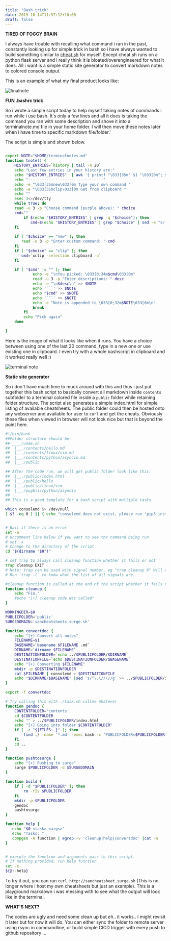 ```yaml
---
title: "Bash trick"
date: 2019-10-14T11:57:12+10:00
draft: false
---
```


__TIRED OF FOGGY BRAIN__

I always have trouble with recalling what command i ran in the past, constantly looking up for simple trick in bash so i have always wanted to build something similar to [cheat.sh](http://cheat.sh/) for myself. Except cheat.sh runs on a python flask server and i really think it is bloated/overengineered for what it does. All i want is a simple static site generator to convert markdown notes to colored console output. 

This is an example of what my final product looks like:

![finalnote](/static/terminalnotefinal.png)


__FUN .bashrc trick__

So i wrote a simple script today to help myself taking notes of commands i run while i use bash. It's only a few lines and all it does is taking the command you ran with some description and shove it into a terminalnote.md file in your home folder. I will then move these notes later when i have time to specific markdown file/folder.'

The script is simple and shown below.

```bash

export NOTE="$HOME/terminalnotes.md"
function tnote() {
    HISTORY_ENTRIES=`history | tail -n 20`
    echo "Last few entries in your history are:"
    echo "$HISTORY_ENTRIES"  | awk '{ printf "\033[35m" $1 "\033[0m"; $1 = ""; print $0;}'
    echo "---------------------------------"
    echo -e "\033[35mnew\033[0m Type your own command "
    echo -e "\033[35mclip\033[0m Get from clipboard "
    echo ""
    exec 3<>/dev/tty
    while true; do
	read -u 3 -p "Choose command (purple above): " choice
	cmd=""
        if $(echo "$HISTORY_ENTRIES" | grep -q "$choice"); then
           cmd=$(echo "$HISTORY_ENTRIES" | grep "$choice" | sed -e "s/ *[0-9]* *//")
	fi
	
	if [ "$choice" == "new" ]; then
	   read -u 3 -p "Enter custom command: " cmd
	fi
	if [ "$choice" == "clip" ]; then
	   cmd=`xclip -selection clipboard -o`
	fi

	if [ "$cmd" != "" ]; then
            echo -e "\nYou picked: \033[0;34m$cmd\033[0m"
            read -u 3 -p "Enter descriptions: " desc
            echo -e "\n$desc\n" >> $NOTE
            echo '```' >> $NOTE
            echo "$cmd" >> $NOTE
            echo '```' >> $NOTE
            echo -e "Note is appended to \033[0;32m$NOTE\033[0m\n"
            break
        fi
        echo "Pick again"
    done

}

```

Here is the image of what it looks like when it runs. You have a choice between using one of the last 20 command, type in a new one or use existing one in clipboard. I even try with a whole bashscript in clipboard and it worked really well  :) 

![terminal note](/static/terminalnote.png)

__Static site generator__

So i don't have much time to muck around with this and thus i just put together this bash script to basically convert all markdown inside `contents` subfolder to a terminal colored file inside a `public` folder while retaining folder structure. The script also generates a simple index.html for simple listing of available cheatsheets. The public folder could then be hosted onto any webserver and available for user to `curl` and get the cheats. Obviously these files when viewed in browser will not look nice but that is beyond the point here.


```bash
#!/bin/bash
##Folder structure should be:
## ____runme.sh
##  |__./contents/hello.md
##  |__./contents/linux/vim.md
##  |__./contents/python/asyncio.md
##  |__./public

## After the code run, we will get public folder look like this:
##  |__./public/index.html
##  |__./public/hello
##  |__./public/linux/vim
##  |__./pugblic/python/asyncio
##
## This is a good template for a bash script with multiple tasks

which consolemd &> /dev/null
[ $? -eq 0 ] || { echo "consolemd does not exist, please run 'pip3 install consolemd'"; exit 1; }


# Bail if there is an error
set -e
# Uncomment line below if you want to see the command being run
# set -x
# Change to the directory of the script
cd "$(dirname "$0")"

# set trap to always call cleanup function whether it fails or not
trap cleanup EXIT
# Note: trap can be used with signal number, eg "trap cleanup 9" will only be called on sigkill 
# Run `trap -l` to know what the list of all signals are.

#cleanup function is called at the end of the script whether it fails or not
function cleanup {
    echo "Fin."
    #echo "[+] cleanup code was called"
}

WORKINGDIR=$0
PUBLICFOLDER='public'
SURGEDOMAIN='sancheatsheets.surge.sh'

function convertdoc {
    echo "[+] Convert all notes"
    FILENAME=$1
    BASENAME=`basename $FILENAME .md`
    DIRNAME=`dirname $FILENAME`
    DESTINATIONFOLDER=`echo ../$PUBLICFOLDER/$DIRNAME`
    DESTINATIONFILE=`echo $DESTINATIONFOLDER/$BASENAME`
    echo "[+] Converting $FILENAME" 
    mkdir -p $DESTINATIONFOLDER
    cat $FILENAME | consolemd > $DESTINATIONFILE
    echo "$DIRNAME/$BASENAME" |sed 's/^\.\//\//g' >> ../$PUBLICFOLDER/index.html
}

export -f convertdoc

# Try calling this with ./task.sh callme Whatever
function gendoc {
    CONTENTFOLDER='contents'
    cd $CONTENTFOLDER
    echo "" > ../$PUBLICFOLDER/index.html
    echo "[+] Going into folder $CONTENTFOLDER" 
    if [ -z "${FILES:-}" ]; then
        find ./ -name '*.md' -exec bash -c "PUBLICFOLDER=$PUBLICFOLDER convertdoc {}" \;
    fi
    cd ..
}

function pushtosurge {
    echo "[+] Pushing to surge"
    surge $PUBLICFOLDER -d $SURGEDOMAIN
}

function build {
    if [ -d "$PUBLICFOLDER" ]; then
        rm -rIv $PUBLICFOLDER
    fi
    mkdir -p $PUBLICFOLDER
    gendoc
    pushtosurge
}

function help {
   echo "$0 <task> <args>"
   echo "Tasks: "
   compgen -A function | egrep -v 'cleanup|help|convertdoc' |cat -n
}


# execute the function and arguments pass to this script.
# If nothing provided, run help function
set -e
${@:-help}

```


To try it out, you can run `curl http://sancheatsheet.surge.sh` (This is no longer where i host my own cheatsheets but just an example). This is a playground markdown i was messing with to see what the output will look like in the terminal.


__WHAT'S NEXT?__

The codes are ugly and need some clean up but eh.. it works.. i might revisit it later but for now it will do. You can either sync the folder to remote server using rsync in commandline, or build simple CICD trigger with every push to github repository ... 
